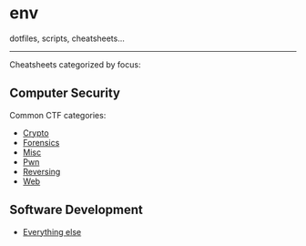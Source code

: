 # env

dotfiles, scripts, cheatsheets...

---

Cheatsheets categorized by focus:

## Computer Security

Common CTF categories:

- [Crypto](./common/code/cheats/crypto.md)
- [Forensics](./common/code/cheats/forensics.md)
- [Misc](./common/code/cheats/misc.md)
- [Pwn](./common/code/cheats/pwn.md)
- [Reversing](./common/code/cheats/reversing.md)
- [Web](./common/code/cheats/web.md)

## Software Development

- [Everything else](./common/code/cheats/)
